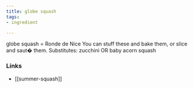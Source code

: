 ```yaml
---
title: globe squash
tags:
- ingredient

---
```

globe squash = Ronde de Nice You can stuff these and bake them, or slice and saut� them. Substitutes: zucchini OR baby acorn squash

### Links

* [[summer-squash]]
